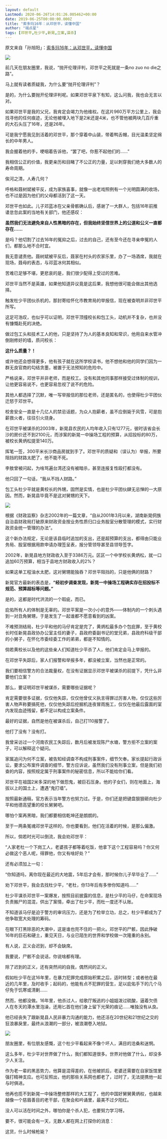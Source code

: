 ```yaml
---
layout: default
Lastmod: 2020-06-26T14:01:26.005462+00:00
date: 2019-06-25T00:00:00.000Z
title: "索多玛16年：从邓世平，读懂中国"
author: "端点星"
tags: [邓世平,杜少平,新晃,立案,谋杀]
---
```


原文来自「孙旭阳」：[索多玛16年：从邓世平，读懂中国](https://mp.weixin.qq.com/s/7fMjL3xkeTaiY2guI-bjhw)

![](https://images.weserv.nl/?url=https%3A//i.loli.net/2019/06/25/5d1222977ec6721247.jpg)

前几天在朋友圈里，我说，“抛开伦理评判，邓世平之死就是一条no zuo no die之路”。

马上就有读者质疑我，为什么要“抛开伦理评判”？

是的，为什么要抛开伦理评判呢。如果邓世平泉下有知，这么问我，我也会无言以对。

如果邓世平是我的父兄，我肯定会竭力为他维权。在这片960万平方公里上，我会找寻他的任何痕迹，无论他被埋入地下是2米还是4米，也不管他被两块几百斤重的大石头压了16年，还是26年。

可是我宁愿我见到活着的邓世平，那个穿着中山装，带着鸭舌帽，目光温柔坚定绵长的中年男人。

我会握着他的手，哽咽着告诉他，“罢了吧，你惹不起他们的……”

我相信公正的价值，我更亲历和目睹了不公正的力量，足以刺穿我们绝大多数人的寿命周期。

俟河之清，人寿几何？

呼格和聂树斌被平反，成为家族喜事，就像一出老戏照例有一个光明圆满的收场，也不过是因为他们的父母都活到了这一天。

邓世平也如此。儿子邓蓝冰在父亲骨骸确认后，感谢了一大群人，包括16年前推诿怠忽此案的当地有关部门，他还感叹：

**虽然我们无法避免来自人性黑暗的存在，但我始终坚信世界上的公道和公义一直都存在……**

是吗？他切割了过去16年的冤抑之后，过去的自己，还有至今还在寻亲申冤的人们，都那么地不合时宜。

我无意谴责他。聂树斌被平反后，聂家在村头的农家乐里，办了一场酒席，我就在现场，聂母的表态，与邓蓝冰何其相似。

苦难已足够不堪，更悲哀的是，我们很少配得上受过的苦难。

邓世平当然不是英雄，如果他知道异议竟是这后果，我想他很可能会做出其他选择。

触发杜少平团伙杀机的，那封寄给怀化市教育局的举报信，现在被查明并非邓世平所写。

这足可浩叹，也似乎可以证明，邓世平顶撞校长和包工头，动机并不复杂，也并没有慷慨赴死的决绝。

做过包工头和技术工人的他，只是坚持了为人的基本良知和常识，他用自来水管冲倒刚修好的墙，质问校长：

**这什么质量？！**

或许他还会想得更多，他有孩子就在这所学校读书，他不想他和他的同学们因为一群无良官商的勾结贪墨，被置于无法预知的危险中。

严格说来，邓世平并非老师，而是校工。没有和其他同事那样接受过体制的规训，让他更容易说不，也更容易忽视了说不的危险。

其他人都选择了沉默，唯一写举报信的那位老师，还是匿名的，也使得杜少平团伙迁怒于邓世平。

校舍安全一直是十几亿人的禁忌话题，为众人抱薪者，虽不应倒毙于风雪，可是抱薪救火者，往往引火烧身。

在邓世平被谋杀的2003年，新晃县农民的人均年收入只有1277元，彼时该省会长沙的房价还不到2100元，而涉案的新晃一中操场工程的预算，从招投标的80万，被校长黄炳松提至140万。

挥笔一签，300平米长沙商品房就到手了。邓世平的质疑和（误认为）举报，所要阻挡的财路太肥了，他不能不死。

李敖曾被问起，为啥骂遍台湾还没有被暗杀，甚至连报复性殴打都没有。

他只回了一句话，“我从不挡人财路。”

包工头杜少平就是黄校长的外甥，固然是实情，也是杜少平团伙肆无忌惮的一大原因。然而，新晃县毕竟不是这对舅甥的天下。

![](https://images.weserv.nl/?url=https%3A//i.loli.net/2019/06/25/5d122299037a238228.jpg)

根据《财政监察》杂志2002年的一篇文章，“自从2001年3月以来，湖南新晃侗族自治县财政局打破原来财政资金按业务性质归口业务股室分散管理的模式，实行财政资金统一管理的办法”。

这个新办法规定，无论是该县临时追加的支出，还是超预算的支出，都得由只能业务局、股室根据用款申请办理签呈表，报分管领导甚至县领导签字。

2002年，新晃县地方财政收入至于3386万元。区区一个中学校长黄炳松，就一口追加60万预算，相当于县地方财政收入的2%？

如果这单工程油水太肥，这对舅甥能独吞？邓世平阻挡的，只是他俩的财路？

新晃官方最新的表态是，**“经初步调查发现，新晃一中操场工程确实存在招投标不规范、预算超标等问题。”**

是的，这都是时代洪流的一个瑕疵，而已。

庇佑所有人的体制是无辜的。邓世平案是一次小小的意外——体制内的一个刺头遇到一对丑角舅甥，于是发生了一起谁都不愿意看到的凶案。

不难预测结局，杜少平和他的马仔肯定是完了，黄炳松最多办个包庇罪，至于黄校长时任新晃县政协办公室主任的妻子，县政府委副书记的堂兄弟，县政府科级干部的小舅子，在怀化市委经委工作的弟弟，都是不知情的。

倘若黄校长以及他的这些亲人们知道杜少平杀了人，他们肯定会马上举报的。

在邓世平失踪后，家人们报警和举报多年，都没被立案，当然也是正常的。

我们要相信警方的合法裁量权，在没有证据显示邓世平被谋杀的前提下，凭什么非要他们立案？

那么，要证明邓世平被谋杀，需要哪些证据呢？

肯定需要很多证据，仅仅他失踪，仅仅他曾仗义执言得罪过厉害人物，仅仅这些厉害人物声称要搞死他，仅仅他失踪后挖掘机连夜冒雨施工，仅仅在他最后露面的室内发现血迹残留，都不足以构成立案条件。

最好的证据，自然是他在被谋杀后，自己打110报警了。

他打了没有？没有打。

我曾采访过一个河南农民工失踪后，数月后被发现陈尸水塘，警方拒不立案的案子，可以解释这个疑问。

家属追问为何不立案，被告知经调查不构成刑事案件，细节欠奉。家长提起行政诉讼，要求公布案件调查的细节，警方应诉说，虽然我们没有刑事立案，但是我们初查的内容，按照规定属于刑事案件的秘密信息，所以不能给你们看。

邓世平在祖国2米多深的地下做怨鬼，被巨石压身。他的子女们，则在地面上，海拔以上的国土上，遭遇“鬼打墙”。

按照最新通稿，官方表示当年警方也努力过。于是，你们还是把键盘狠狠砸向杜少平和他德高望重的校长舅舅吧。

哪怕个案再黑暗，我们都要相信乾坤还是朗朗的。

至于一两条冤魂邓世平这样的，你也要看到，他们在活着的时候，是那么偏激。

所以，倘若时光可以倒流，我会劝邓世平：

“人家老杜一个下岗工人，老婆孩子都等着吃饭，他拿下这个工程容易吗？你又何必做这个恶人呢，得罪他，你又有啥好处？”

还有必须加上一句：

“你知道吗，离你现在最近的大地震，5年后才会有，那时候你儿子早毕业了……”

劝下邓世平，我会去找杜少平，“老杜，你13年后有多惨你知道吗……”

杜少平谋杀邓世平一案爆发，按照目前披露的信息，是杜少平的马仔，在命案现场负责搬尸的混混，供出了案情，牵出了杜少平，而杜一度还不认账。

不知道该马仔是迫于警方的审讯压力，还是为了检举立功，总之，杜少平都成为了他争取宽大处理的筹码。

在眼下打黑除恶的大潮中，这是谁也兜不住的一把火。邓世平的尸骸，因此挣破16年的巨石和硬土，重见天日，与业已陌生的世界和学校做一次隆重的永别。

有人说，正义会迟到，却不会缺席。

我要说，尸骸不会说话，你说啥都有理。

除了迟到的正义，还有突然间的自我，偶然间的正义。

假如杜少平在这16年里，在暴力犯罪完成原始积累之后，适时转型；或者他在最近的几年里，及时收手；起码的，他能有点不犯罪的营生，足以庇佑手下的几个马仔免于饥寒或清剿……

然而，他都没做。16年里，他杀过人，给歌厅叛逃的小姐姐泼过硫酸，逼着欠债人在冬天的潭水里泡澡，还用匕首在他们身上留下光荣的痕记……唯独没有从良。

他已经丧失了跟新晃县人民非暴力沟通的能力，他还活在20世纪和21世纪之交的狂浪暴戾里，最终从浪潮的一部分，被浪潮卷入地狱。

![](https://images.weserv.nl/?url=https%3A//i.loli.net/2019/06/25/5d12229a5e03b18261.jpg)

朋友圈里，有位朋友感慨，这个杜少平看起来不像个坏人，满目的沧桑和迷惘。

这么多年，杜少平对世界做了什么，我们都知道很多。世界对他做了什么，却没多少人关注。

作为老一辈的黑恶势力，他算是混得差的，在他被抓后，老婆还需要在自家饭馆里强打精神支应。也可反照出，他的那些关系网也都老了，过时了，无法提携他一起与时俱进。

他再也揽不到新晃一中操场整修那样的大工程了，他的中国好舅舅黄炳权，也越来越像一个慈眉善目的老干部，在聚会和吟诵里，最美不过夕阳红。

没人可以活在时间之外，哪怕你是个杀人犯，也要努力学习呀。

要不，很可能会有一天，无数人都在网上打探你的消息：

这货，什么时候枪毙？

